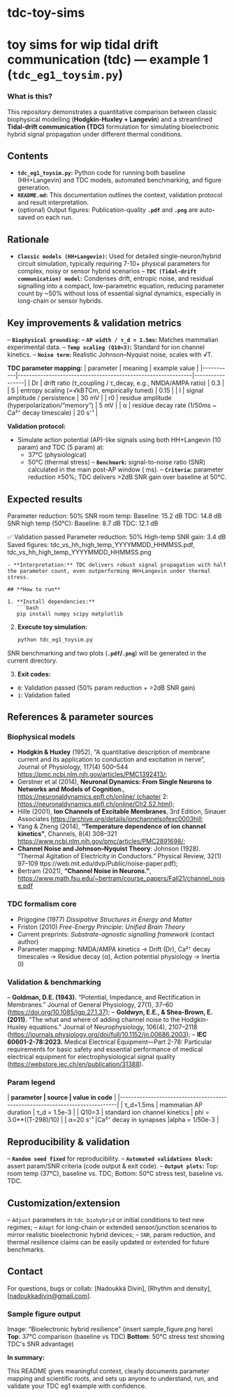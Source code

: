# tdc-toy-sims
# toy sims for wip tidal drift communication (tdc) — example 1 (`tdc_eg1_toysim.py`)

### **What is this?**
This repository demonstrates a quantitative comparison between classic biophysical modelling (**Hodgkin-Huxley + Langevin**) and a streamlined **Tidal-drift communication (TDC)** formulation for simulating bioelectronic hybrid signal propagation under different thermal conditions.

## **Contents**

- **`tdc_eg1_toysim.py`:** Python code for running both baseline (HH+Langevin) and TDC models, automated benchmarking, and figure generation.
- **`README.md`:** This documentation outlines the context, validation protocol and result interpretation.
- (optional) Output figures: Publication-quality **`.pdf`** and **`.png`** are auto-saved on each run.

## **Rationale**

- **`Classic models (HH+Langevin)`:** Used for detailed single-neuron/hybrid circuit simulation, typically requiring 7-10+ physical parameters for complex, noisy or sensor hybrid scenarios
– **`TDC (Tidal-drift communication) model`:** Condenses drift, entropic noise, and residual signalling into a compact, low-parametric equation, reducing parameter count by ~50% without loss of essential signal dynamics, especially in long-chain or sensor hybrids.

## **Key improvements & validation metrics**

– **`Biophysical grounding`:**
– **`AP width / τ_d = 1.5ms`:** Matches mammalian experimental data.
– **`Temp scaling (Q10=3)`:** Standard for ion channel kinetics.
– **`Noise term`:** Realistic Johnson–Nyquist noise, scales with √T.

**TDC parameter mapping:**
| parameter | meaning                                                      | example value   |
|-----------|--------------------------------------------------------------|-----------------|
| Dr        | drift ratio (τ_coupling / τ_decay, e.g., NMDA/AMPA ratio)    | 0.3             |
| S         | entropy scaling (∝√kB*T*Cm, empirically tuned)               | 0.15            |
| I         | signal amplitude / persistence                               | 30 mV           |
| r0        | residue amplitude (hyperpolarization/“memory”)               | 5 mV            |
| α         | residue decay rate (1/50ms ~ Ca²⁺ decay timescale)           | 20 s⁻¹          |

**Validation protocol:**
- Simulate action potential (AP)-like signals using both HH+Langevin (10 param) and TDC (5 param) at:
    - 37°C (physiological)
    - 50°C (thermal stress)
  – **`Benchmark`:** signal-to-noise ratio (SNR) calculated in the main post-AP window ( ms).
  – **`Criteria`:** parameter reduction ≥50%; TDC delivers >2dB SNR gain over baseline at 50°C.

## **Expected results**

Parameter reduction: 50%
SNR room temp:
Baseline: 15.2 dB
TDC:      14.8 dB
SNR high temp (50°C):
Baseline: 8.7 dB
TDC:      12.1 dB

✅ Validation passed
Parameter reduction: 50%
High-temp SNR gain: 3.4 dB
Saved figures: tdc_vs_hh_high_temp_YYYYMMDD_HHMMSS.pdf, tdc_vs_hh_high_temp_YYYYMMDD_HHMMSS.png
```
- **Interpretation:** TDC delivers robust signal propagation with half the parameter count, even outperforming HH+Langevin under thermal stress.

## **How to run**

1. **Install dependencies:**  
   ```bash
   pip install numpy scipy matplotlib
   ```

2. **Execute toy simulation:**  
   ```bash
   python tdc_eg1_toysim.py
   ```
  SNR benchmarking and two plots (**`.pdf`/`.png`**) will be generated in the current directory.

3. **Exit codes:** 
- `0`: Validation passed (50% param reduction + >2dB SNR gain)
- `1`: Validation failed

## **References & parameter sources**

### **Biophysical models**
  - **Hodgkin & Huxley** (1952), “A quantitative description of membrane current and its application to conduction and excitation in nerve”, Journal of Physiology, 117(4) 500–544 https://pmc.ncbi.nlm.nih.gov/articles/PMC1392413/;
  - Gerstner et al (2014), **Neuronal Dynamics: From Single Neurons to Networks and Models of Cognition.**, https://neuronaldynamics.epfl.ch/online/ (chapter 2: https://neuronaldynamics.epfl.ch/online/Ch2.S2.html);
  - Hille (2001), **Ion Channels of Excitable Membranes**, 3rd Edition, Sinauer Associates https://archive.org/details/ionchannelsofexc0003hill; 
  - Yang & Zheng (2014), **“Temperature dependence of ion channel kinetics”**, Channels, 8(4) 308–321 https://www.ncbi.nlm.nih.gov/pmc/articles/PMC2891698/; 
  - **Channel Noise and Johnson–Nyquist Theory**: Johnson (1928). “Thermal Agitation of Electricity in Conductors.” Physical Review, 32(1) 97–109 ttps://web.mit.edu/dvp/Public/noise-paper.pdf);
  - Bertram (2021), **“Channel Noise in Neurons.”**, https://www.math.fsu.edu/~bertram/course_papers/Fall21/channel_noise.pdf

### **TDC formalism core**
  - Prigogine (1977) *Dissipative Structures in Energy and Matter*  
  - Friston (2010) *Free-Energy Principle: Unified Brain Theory*  
  - Current preprints: *Substrate-agnostic signalling framework* (contact author)
  - Parameter mapping:  NMDA/AMPA kinetics → Drift (Dr), Ca²⁺ decay timescales → Residue decay (α), Action      potential physiology → Inertia (I)

### **Validation & benchmarking**
  – **Goldman, D.E. (1943).** “Potential, Impedance, and Rectification in Membranes.” Journal of General Physiology, 27(1), 37–60 (https://doi.org/10.1085/jgp.27.1.37);
  – **Goldwyn, E.E., & Shea-Brown, E. (2011).** “The what and where of adding channel noise to the Hodgkin-Huxley equations.” Journal of Neurophysiology, 106(4), 2107–2118 (https://journals.physiology.org/doi/full/10.1152/jn.00686.2003); 
  – **IEC 60601-2-78:2023.** Medical Electrical Equipment—Part 2-78: Particular requirements for basic safety and essential performance of medical electrical equipment for electrophysiological signal quality (https://webstore.iec.ch/en/publication/31388).

  ### **Param legend**
| **parameter      | source                        | value in code**          | 
|-----------------------------------------------------------------------------|
| τ_d=1.5ms	     | mammalian AP duration         | τ_d = 1.5e-3               |
| Q10=3	         | standard ion channel kinetics | phi = 3.0**((T-298)/10)    |
| α=20 s⁻¹       |Ca²⁺ decay in synapses         |alpha = 1/50e-3             |

## **Reproducibility & validation**

  – **`Random seed fixed`** for reproducibility.
  – **`Automated validations block`:** assert param/SNR criteria (code output & exit code).
  – **`Output plots`:** Top: room temp (37°C), baseline vs. TDC; Bottom: 50°C stress test, baseline vs. TDC.

## **Customization/extension**

  – `Adjust` parameters in `tdc_biohybrid` or initial conditions to test new regimes;
  – `Adapt` for long-chain or extended sensor/junction scenarios to mirror realistic bioelectronic hybrid devices;
  – `SNR`, param reduction, and thermal resilience claims can be easily updated or extended for future benchmarks.

## **Contact**

For questions, bugs or collab: [Nadoukká Divin], [Rhythm and density], [nadoukkadivin@gmail.com].

### Sample figure output

Image: “Bioelectronic hybrid resilience” (insert sample_figure.png here)
**Top**: 37°C comparison (baseline vs TDC)
**Bottom**: 50°C stress test showing TDC's SNR advantage)

**In summary:**  

This README gives meaningful context, clearly documents parameter mapping and scientific roots, and sets up anyone to understand, run, and validate your TDC eg1 example with confidence.
